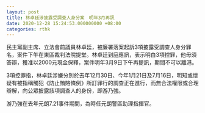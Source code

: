 ```yaml
---
layout: post
title: 林卓廷涉披露受調查人身分案　明年3月再訊
date: 2020-12-28 15:24:53.000000000 +08:00
categories: rthk
---
```


民主黨副主席、立法會前議員林卓廷，被廉署落案起訴3項披露受調查人身分罪名，案件下午在東區裁判法院提堂。林卓廷到庭應訊，表示明白3項控罪，他毋須答辯，獲准以2000元現金保釋，案件明年3月9日下午再提訊，期間不可以離港。

3項控罪指，林卓廷涉嫌分別於去年12月30日、今年1月21日及7月16日，明知或懷疑有被指稱觸犯《防止賄賂條例》所訂罪行的調查正在進行，而無合法權限或合理辯解，向公眾披露該項調查人的身份，即游乃強。

游乃強在去年元朗7.21事件期間，為時任元朗警區助理指揮官。
